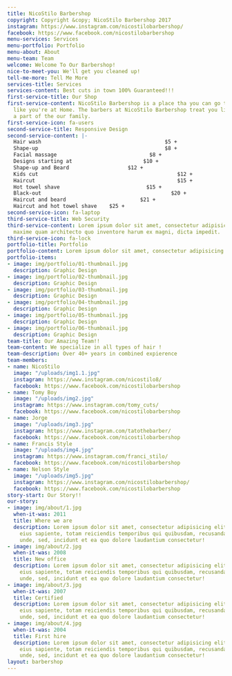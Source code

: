 ```yaml
---
title: NicoStilo Barbershop
copyright: Copyright &copy; NicoStilo Barbershop 2017
instagram: https://www.instagram.com/nicostilobarbershop/
facebook: https://www.facebook.com/nicostilobarbershop
menu-services: Services
menu-portfolio: Portfolio
menu-about: About
menu-team: Team
welcome: Welcome To Our Barbershop!
nice-to-meet-you: We'll get you cleaned up!
tell-me-more: Tell Me More
services-title: Services
services-content: Best cuts in town 100% Guaranteed!!!
first-service-title: Our Shop
first-service-content: NicoStilo Barbershop is a place tha you can go to and feel
  like you're at Home. The barbers at NicoStilo Barbershop treat you like you are
  a part of the our family.
first-service-icon: fa-users
second-service-title: Responsive Design
second-service-content: |-
  Hair wash                                        $5 +
  Shape-up                                         $8 +
  Facial massage                              $8 +
  Designs starting at                       $10 +
  Shape-up and Beard                   $12 +
  Kids cut                                             $12 +
  Haircut                                              $15 +
  Hot towel shave                            $15 +
  Black-out                                          $20 +
  Haircut and beard                        $21 +
  Haircut and hot towel shave    $25 +
second-service-icon: fa-laptop
third-service-title: Web Security
third-service-content: Lorem ipsum dolor sit amet, consectetur adipisicing elit. Minima
  maxime quam architecto quo inventore harum ex magni, dicta impedit.
third-service-icon: fa-lock
portfolio-title: Portfolio
portfolio-content: Lorem ipsum dolor sit amet, consectetur adipisicing elit.
portfolio-items:
- image: img/portfolio/01-thumbnail.jpg
  description: Graphic Design
- image: img/portfolio/02-thumbnail.jpg
  description: Graphic Design
- image: img/portfolio/03-thumbnail.jpg
  description: Graphic Design
- image: img/portfolio/04-thumbnail.jpg
  description: Graphic Design
- image: img/portfolio/05-thumbnail.jpg
  description: Graphic Design
- image: img/portfolio/06-thumbnail.jpg
  description: Graphic Design
team-title: Our Amazing Team!!
team-content: We specialize in all types of hair !
team-description: Over 40+ years in combined expierence
team-members:
- name: NicoStilo
  image: "/uploads/img1.1.jpg"
  instagram: https://www.instagram.com/nicostilo8/
  facebook: https://www.facebook.com/nicostilobarbershop
- name: Tomy Boy
  image: "/uploads/img2.jpg"
  instagram: https://www.instagram.com/tomy_cuts/
  facebook: https://www.facebook.com/nicostilobarbershop
- name: Jorge
  image: "/uploads/img3.jpg"
  instagram: https://www.instagram.com/tatothebarber/
  facebook: https://www.facebook.com/nicostilobarbershop
- name: Francis Style
  image: "/uploads/img4.jpg"
  instagram: https://www.instagram.com/franci_stilo/
  facebook: https://www.facebook.com/nicostilobarbershop
- name: Nelson Style
  image: "/uploads/img5.jpg"
  instagram: https://www.instagram.com/nicostilobarbershop/
  facebook: https://www.facebook.com/nicostilobarbershop
story-start: Our Story!!
our-story:
- image: img/about/1.jpg
  when-it-was: 2011
  title: Where we are
  description: Lorem ipsum dolor sit amet, consectetur adipisicing elit. Sunt ut voluptatum
    eius sapiente, totam reiciendis temporibus qui quibusdam, recusandae sit vero
    unde, sed, incidunt et ea quo dolore laudantium consectetur!
- image: img/about/2.jpg
  when-it-was: 2008
  title: New office
  description: Lorem ipsum dolor sit amet, consectetur adipisicing elit. Sunt ut voluptatum
    eius sapiente, totam reiciendis temporibus qui quibusdam, recusandae sit vero
    unde, sed, incidunt et ea quo dolore laudantium consectetur!
- image: img/about/3.jpg
  when-it-was: 2007
  title: Certified
  description: Lorem ipsum dolor sit amet, consectetur adipisicing elit. Sunt ut voluptatum
    eius sapiente, totam reiciendis temporibus qui quibusdam, recusandae sit vero
    unde, sed, incidunt et ea quo dolore laudantium consectetur!
- image: img/about/4.jpg
  when-it-was: 2004
  title: First hire
  description: Lorem ipsum dolor sit amet, consectetur adipisicing elit. Sunt ut voluptatum
    eius sapiente, totam reiciendis temporibus qui quibusdam, recusandae sit vero
    unde, sed, incidunt et ea quo dolore laudantium consectetur!
layout: barbershop
---
```


